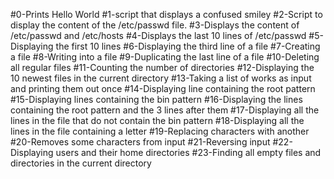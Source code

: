 #0-Prints Hello World
#1-script that displays a confused smiley 
#2-Script to display the content of the /etc/passwd file.
#3-Displays the content of /etc/passwd and /etc/hosts
#4-Displays the last 10 lines of /etc/passwd
#5-Displaying the first 10 lines
#6-Displaying the third line of a file
#7-Creating a file
#8-Writing into a file
#9-Duplicating the last line of a file
#10-Deleting all regular files
#11-Counting the number of directories
#12-Displaying the 10 newest files in the current directory
#13-Taking a list of works as input and printing them out once
#14-Displaying line containing the root pattern
#15-Displaying lines containing the bin pattern
#16-Displaying the lines containing the root pattern and the 3 lines after them
#17-Displaying all the lines in the file that do not contain the bin pattern
#18-Displaying all the lines in the file containing a letter
#19-Replacing characters with another
#20-Removes some characters from input
#21-Reversing input
#22-Displaying users and their home directories
#23-Finding all empty files and directories in the current directory
